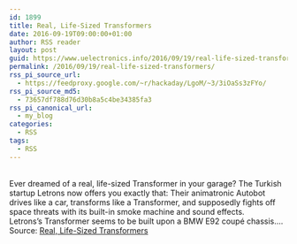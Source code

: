```yaml
---
id: 1899
title: Real, Life-Sized Transformers
date: 2016-09-19T09:00:00+01:00
author: RSS reader
layout: post
guid: https://www.uelectronics.info/2016/09/19/real-life-sized-transformers/
permalink: /2016/09/19/real-life-sized-transformers/
rss_pi_source_url:
  - https://feedproxy.google.com/~r/hackaday/LgoM/~3/3iOaSs3zFYo/
rss_pi_source_md5:
  - 73657df788d76d30b8a5c4be34385fa3
rss_pi_canonical_url:
  - my_blog
categories:
  - RSS
tags:
  - RSS
---
```

&#013;  
Ever dreamed of a real, life-sized Transformer in your garage? The Turkish startup Letrons now offers you exactly that: Their animatronic Autobot drives like a car, transforms like a Transformer, and supposedly fights off space threats with its built-in smoke machine and sound effects. Letrons’s Transformer seems to be built upon a BMW E92 coupé chassis.…&#013;  
Source: <a href="https://feedproxy.google.com/~r/hackaday/LgoM/~3/3iOaSs3zFYo/" target="_blank">Real, Life-Sized Transformers</a>